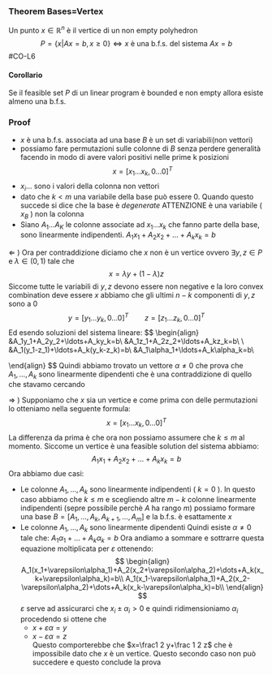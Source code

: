 ### Theorem Bases=Vertex
Un punto $x\in\mathbb R^n$ è il vertice di un non empty polyhedron
$$P=\{x|Ax=b,x\geq0\} \iff x \text{ è una b.f.s. del sistema } Ax=b$$
#CO-L6
#### Corollario
Se il feasible set $P$ di un linear program è bounded e non empty allora esiste almeno una b.f.s.
### Proof
- $x$ è una b.f.s. associata ad una base $B$
	è un set di variabili(non vettori)
- possiamo fare permutazioni sulle colonne di $B$ senza perdere generalità facendo in modo di avere valori positivi nelle prime k posizioni 
$$
x=[x_1\dots x_k,0\dots 0]^T
$$
- $x_i$... sono i valori della colonna non vettori
- dato che $k<m$  una variabile della base può essere 0. Quando questo succede si dice che la base è *degenerate* 
	ATTENZIONE è una variabile ( $x_B$ ) non la colonna
- Siano $A_1\dots A_K$  le colonne associate ad $x_1\dots x_k$  che fanno parte della base, sono linearmente indipendenti.
	$A_1x_1+A_2x_2+\dots+A_kx_k=b$ 


$\Leftarrow$ ) Ora per contraddizione diciamo che $x$ non è un vertice
ovvero $\exists y,z \in P$ e $\lambda\in(0,1)$  tale che
$$
x=\lambda y+(1-\lambda)z
$$
Siccome tutte le variabili di $y,z$ devono essere non negative e la loro convex combination deve essere $x$ abbiamo che gli ultimi $n-k$ componenti di $y,z$ sono a 0
$$
y=[y_1\dots y_k,0\dots 0]^T
\qquad
z=[z_1\dots z_k,0\dots 0]^T
$$
Ed esendo soluzioni del sistema lineare:
$$
\begin{align}
&A_1y_1+A_2y_2+\ldots+A_ky_k=b\\
&A_1z_1+A_2z_2+\ldots+A_kz_k=b\\
\\
&A_1(y_1-z_1)+\ldots+A_k(y_k-z_k)=b\\
&A_1\alpha_1+\ldots+A_k\alpha_k=b\\

\end{align}
$$
Quindi abbiamo trovato un vettore $\alpha\neq0$ che prova che $A_1,\ldots,A_k$ sono linearmente dipendenti che è una contraddizione di quello che stavamo cercando  

$\Rightarrow$ ) Supponiamo che $x$ sia un vertice e come prima con delle permutazioni lo otteniamo nella seguente formula:
$$
x=[x_1\dots x_k,0\dots 0]^T
$$
La differenza da prima è che ora non possiamo assumere che $k\leq m$  al momento.
Siccome un vertice è una feasible solution del sistema abbiamo:
$$A_1x_1+A_2x_2+\dots+A_kx_k=b$$
Ora abbiamo due casi:
- Le colonne $A_1,\ldots,A_k$ sono linearmente indipendenti ( $k=0$ ).
	In questo caso abbiamo che $k\leq m$ e scegliendo altre $m-k$  colonne linearmente indipendenti (sepre possibile perchè $A$ ha rango $m$) possiamo formare una base
	$B=[A_1,\ldots,A_k,A_{k+1},\ldots,A_m]$ 
	e la b.f.s. è esattamente $x$  
- Le colonne $A_1,\ldots,A_k$ sono linearmente dipendenti
	Quindi esiste $\alpha\neq 0$ tale che: $A_1\alpha_1+\ldots+A_k\alpha_k=b$
	 Ora andiamo a sommare e sottrarre questa equazione moltiplicata per $\varepsilon$ ottenendo:
	 $$
	\begin{align} A_1(x_1+\varepsilon\alpha_1)+A_2(x_2+\varepsilon\alpha_2)+\dots+A_k(x_k+\varepsilon\alpha_k)=b\\
	A_1(x_1-\varepsilon\alpha_1)+A_2(x_2-\varepsilon\alpha_2)+\dots+A_k(x_k-\varepsilon\alpha_k)=b\\
	\end{align}
	 $$
	$\varepsilon$ serve ad assicurarci che $x_i\pm\alpha_i>0$  e quindi ridimensioniamo $\alpha_i$
	procedendo si ottene che
	- $x+\varepsilon\alpha=y$	 
	- $x-\varepsilon\alpha=z$	 
	Questo comporterebbe che $x=\frac1 2 y+\frac 1 2 z$ che è impossibile dato che $x$ è un vertice. Questo secondo caso non può succedere e questo conclude la prova